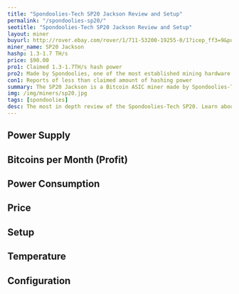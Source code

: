 ```yaml
---
title: "Spondoolies-Tech SP20 Jackson Review and Setup"
permalink: "/spondoolies-sp20/"
seotitle: "Spondoolies-Tech SP20 Jackson Review and Setup"
layout: miner
buyurl: http://rover.ebay.com/rover/1/711-53200-19255-0/1?icep_ff3=9&pub=5574973039&toolid=10001&campid=5337804716&customid=&icep_uq=sp20+jackson+bitcoin&icep_sellerId=&icep_ex_kw=&icep_sortBy=12&icep_catId=&icep_minPrice=&icep_maxPrice=&ipn=psmain&icep_vectorid=229466&kwid=902099&mtid=824&kw=lg
miner_name: SP20 Jackson
hashp: 1.3-1.7 TH/s 
price: $90.00
pro1: Claimed 1.3-1.7TH/s hash power
pro2: Made by Spondoolies, one of the most established mining hardware companies
con1: Reports of less than claimed amount of hashing power
summary: The SP20 Jackson is a Bitcoin ASIC miner made by Spondoolies-Tech. The miner's claimed hash rate is 1.3-1.7TH/s.
img: /img/miners/sp20.jpg
tags: [spondoolies]
desc: The most in depth review of the Spondoolies-Tech SP20. Learn about its pros, cons, profitability, and more! 
---
```


## Power Supply

## Bitcoins per Month (Profit)

## Power Consumption

## Price

## Setup 

## Temperature

## Configuration